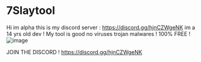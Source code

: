 # 7Slaytool
Hi im alpha this is my discord server : https://discord.gg/hjnCZWgeNK
im a 14 yrs old dev !
My tool is good no viruses trojan malwares !
100% FREE ! 
![image](https://github.com/ALPHA7Back/7Slaytool/assets/163157882/145130d2-efef-431f-93f9-cf21cbae6ad6)

JOIN THE DISCORD ! https://discord.gg/hjnCZWgeNK
